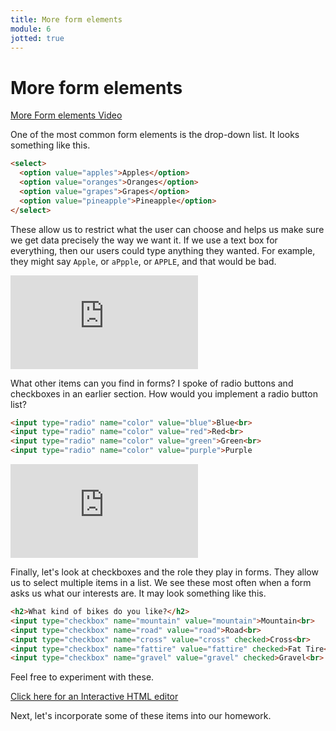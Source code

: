 ```yaml
---
title: More form elements
module: 6
jotted: true
---
```


# More form elements

<!-- video -->
<p><a href="//www.youtube.com/embed/rJJ-rnX3SPM" data-lity>More Form elements Video</a></p>
<!-- dropdowns -->

One of the most common form elements is the drop-down list.  It looks something like this.

```html
<select>
  <option value="apples">Apples</option>
  <option value="oranges">Oranges</option>
  <option value="grapes">Grapes</option>
  <option value="pineapple">Pineapple</option>
</select>
```

These allow us to restrict what the user can choose and helps us make sure we get data precisely the way we want it. If we use a text box for everything, then our users could type anything they wanted.  For example, they might say `Apple`, or `aPpple`, or `APPLE`, and that would be bad.

<!-- video -->
<div class="embed-responsive embed-responsive-16by9"><iframe class="embed-responsive-item" src="https://www.youtube.com/embed/Mzx_lShObmc" frameborder="0" allowfullscreen></iframe></div>

<!-- radio -->
What other items can you find in forms?  I spoke of radio buttons and checkboxes in an earlier section.  How would you implement a radio button list?

```html
<input type="radio" name="color" value="blue">Blue<br>
<input type="radio" name="color" value="red">Red<br>
<input type="radio" name="color" value="green">Green<br>
<input type="radio" name="color" value="purple">Purple
```

<!-- video -->
<div class="embed-responsive embed-responsive-16by9"><iframe class="embed-responsive-item" src="https://www.youtube.com/embed/28ccGRjnV_Q" frameborder="0" allowfullscreen></iframe></div>

<!-- checkboxes -->
Finally, let's look at checkboxes and the role they play in forms.  They allow us to select multiple items in a list.  We see these most often when a form asks us what our interests are.  It may look something like this.

```html
<h2>What kind of bikes do you like?</h2>
<input type="checkbox" name="mountain" value="mountain">Mountain<br>
<input type="checkbox" name="road" value="road">Road<br>
<input type="checkbox" name="cross" value="cross" checked>Cross<br>
<input type="checkbox" name="fattire" value="fattire" checked>Fat Tire<br>
<input type="checkbox" name="gravel" value="gravel" checked>Gravel<br>
```

Feel free to experiment with these.

<a href='http://www.silverleaf-consulting.com/CodeEditor/' target="_new">Click here for an Interactive HTML editor</a>

Next, let's incorporate some of these items into our homework.
